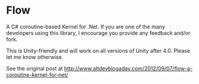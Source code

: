 Flow
====

A C# coroutine-based Kernel for .Net. If you are one of the many developers using this library, I encourage you provide any feedback and/or fork.

This is Unity-friendly and will work on all versions of Unity after 4.0. Please let me know otherwise.

See the original post at http://www.altdevblogaday.com/2012/09/07/flow-a-coroutine-kernel-for-net/
